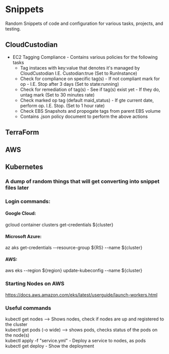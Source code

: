 # Snippets

Random Snippets of code and configuration for various tasks, projects, and testing.


## CloudCustodian
* EC2 Tagging Compliance - Contains various policies for the following tasks
  * Tag instaces with key:value that denotes it's managed by CloudCustodian I.E. Custodian:true (Set to RunInstance)
  * Check for compliance on specific tag(s) - If not compliant mark for op - I.E. Stop after 3 days (Set to state:running)
  * Check for remediation of tag(s) - See if tag(s) exist yet - If they do, untag mark (Set to 30 minutes rate)
  * Check marked op tag (default maid_status) - If gte current date, perform op. I.E. Stop. (Set to 1 hour rate)
  * Check EBS Snapshots and propogate tags from parent EBS volume
  * Contains .json policy document to perform the above actions


## TerraForm



## AWS



## Kubernetes
### A dump of random things that will get converting into snippet files later
### Login commands:
#### Google Cloud:
gcloud container clusters get-credentials ${cluster}
#### Microsoft Azure:
az aks get-credentials --resource-group ${RS} --name ${cluster}
#### AWS:
aws eks --region ${region} update-kubeconfig --name ${cluster}

### Starting Nodes on AWS
https://docs.aws.amazon.com/eks/latest/userguide/launch-workers.html

### Useful commands
kubectl get nodes --> Shows nodes, check if nodes are up and registered to the cluster<br />
kubectl get pods (-o wide) --> shows pods, checks status of the pods on the node(s)<br />
kubectl apply -f "service.yml" - Deploy a service to nodes, as pods<br />
kubectl get deploy  - Show the deployment<br />
